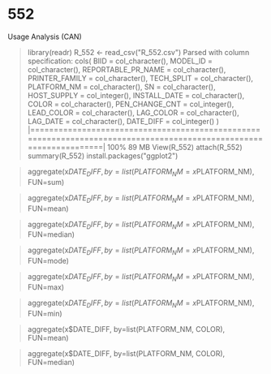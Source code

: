 # 552
Usage Analysis (CAN)
> library(readr)
> R_552 <- read_csv("R_552.csv")
Parsed with column specification:
cols(
  BIID = col_character(),
  MODEL_ID = col_character(),
  REPORTABLE_PR_NAME = col_character(),
  PRINTER_FAMILY = col_character(),
  TECH_SPLIT = col_character(),
  PLATFORM_NM = col_character(),
  SN = col_character(),
  HOST_SUPPLY = col_integer(),
  INSTALL_DATE = col_character(),
  COLOR = col_character(),
  PEN_CHANGE_CNT = col_integer(),
  LEAD_COLOR = col_character(),
  LAG_COLOR = col_character(),
  LAG_DATE = col_character(),
  DATE_DIFF = col_integer()
)
|===================================================================================================================| 100%   89 MB
> View(R_552)
> attach(R_552)
> summary(R_552)
> install.packages("ggplot2")

> aggregate(x$DATE_DIFF, by=list(PLATFORM_NM=x$PLATFORM_NM), FUN=sum)

> aggregate(x$DATE_DIFF, by=list(PLATFORM_NM=x$PLATFORM_NM), FUN=mean)

> aggregate(x$DATE_DIFF, by=list(PLATFORM_NM=x$PLATFORM_NM), FUN=median)
           
> aggregate(x$DATE_DIFF, by=list(PLATFORM_NM=x$PLATFORM_NM), FUN=mode)

> aggregate(x$DATE_DIFF, by=list(PLATFORM_NM=x$PLATFORM_NM), FUN=max)

> aggregate(x$DATE_DIFF, by=list(PLATFORM_NM=x$PLATFORM_NM), FUN=min)

> aggregate(x$DATE_DIFF, by=list(PLATFORM_NM, COLOR), FUN=mean)

> aggregate(x$DATE_DIFF, by=list(PLATFORM_NM, COLOR), FUN=median)
